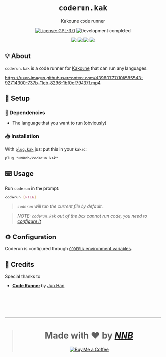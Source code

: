 <h1 align="center"><code>coderun.kak</code></h1>
<p align="center">Kakoune code runner</p>
<p align="center"><a href="https://github.com/NNBnh/coderun.kak/blob/main/LICENSE"><img src="https://img.shields.io/github/license/NNBnh/coderun.kak?labelColor=585858&color=F7CA88&style=for-the-badge" alt="License: GPL-3.0"></a> <img src="https://img.shields.io/badge/development-completed-%23F7CA88.svg?labelColor=585858&style=for-the-badge&logoColor=FFFFFF" alt="Development completed"></p>
<p align="center"><a href="https://github.com/NNBnh/coderun.kak/watchers"><img src="https://img.shields.io/github/watchers/NNBnh/coderun.kak?labelColor=585858&color=F7CA88&style=flat-square"></a> <a href="https://github.com/NNBnh/coderun.kak/stargazers"><img src="https://img.shields.io/github/stars/NNBnh/coderun.kak?labelColor=585858&color=F7CA88&style=flat-square"></a> <a href="https://github.com/NNBnh/coderun.kak/network/members"><img src="https://img.shields.io/github/forks/NNBnh/coderun.kak?labelColor=585858&color=F7CA88&style=flat-square"></a> <a href="https://github.com/NNBnh/coderun.kak/issues"><img src="https://img.shields.io/github/issues/NNBnh/coderun.kak?labelColor=585858&color=F7CA88&style=flat-square"></a></p>

## 💡 About
`coderun.kak` is a code runner for [Kakoune](http://kakoune.org) that can run any languages.

https://user-images.githubusercontent.com/43980777/108585543-92714300-737b-11eb-8296-1bf0cf79437f.mp4

## 🚀 Setup
### 🧾 Dependencies
- The language that you want to run (obviously)

### 📥 Installation
With [`plug.kak`](https://github.com/robertmeta/plug.kak) just put this in your `kakrc`:

```
plug "NNBnh/coderun.kak"
```

## ⌨️ Usage
Run `coderun` in the prompt:

```sh
coderun [FILE]
```

> *`coderun` will run the current file by default.*

> *NOTE: `coderun.kak` out of the box cannot run code, you need to [configure it](#%EF%B8%8F-configuration).*

## ⚙️ Configuration
Coderun is configured through [`CODERUN` environment variables](https://github.com/NNBnh/coderun#%EF%B8%8F-configuration).


## 💌 Credits
Special thanks to:
- [**Code Runner**](https://github.com/formulahendry/vscode-code-runner) by [Jun Han](https://github.com/formulahendry)

<br><br><br><br>

---

> <h1 align="center">Made with ❤️ by <a href="https://github.com/NNBnh"><i>NNB</i></a></h1>
>
> <p align="center"><a href="https://www.buymeacoffee.com/nnbnh"><img src="https://img.shields.io/badge/buy_me_a_coffee%20-%23F7CA88.svg?logo=buy-me-a-coffee&logoColor=333333&style=for-the-badge" alt="Buy Me a Coffee"></p>
